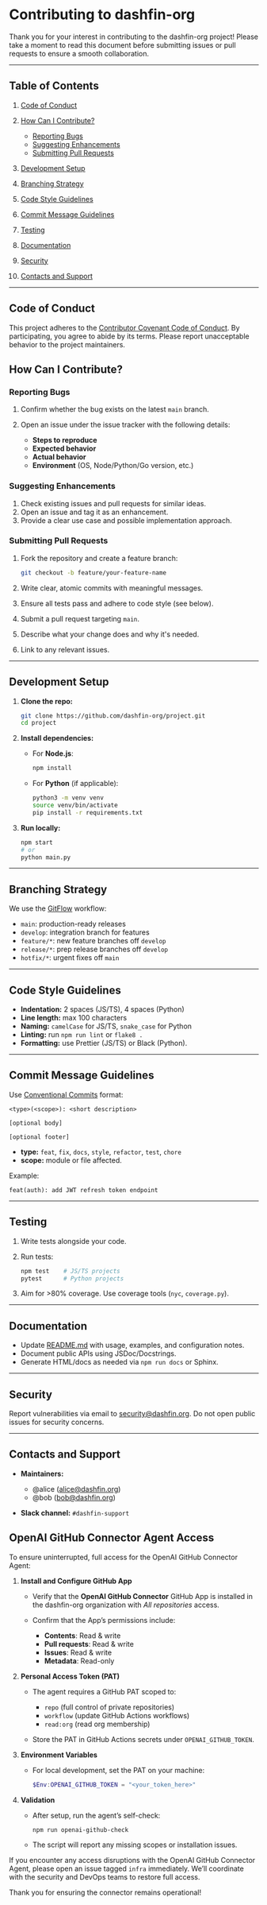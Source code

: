 # Contributing to dashfin-org

Thank you for your interest in contributing to the dashfin-org project! Please take a moment to read this document before submitting issues or pull requests to ensure a smooth collaboration.

---

## Table of Contents

1. [Code of Conduct](#code-of-conduct)
2. [How Can I Contribute?](#how-can-i-contribute)

   * [Reporting Bugs](#reporting-bugs)
   * [Suggesting Enhancements](#suggesting-enhancements)
   * [Submitting Pull Requests](#submitting-pull-requests)
3. [Development Setup](#development-setup)
4. [Branching Strategy](#branching-strategy)
5. [Code Style Guidelines](#code-style-guidelines)
6. [Commit Message Guidelines](#commit-message-guidelines)
7. [Testing](#testing)
8. [Documentation](#documentation)
9. [Security](#security)
10. [Contacts and Support](#contacts-and-support)

---

## Code of Conduct

This project adheres to the [Contributor Covenant Code of Conduct](https://www.contributor-covenant.org/version/2/1/code_of_conduct/). By participating, you agree to abide by its terms. Please report unacceptable behavior to the project maintainers.

## How Can I Contribute?

### Reporting Bugs

1. Confirm whether the bug exists on the latest `main` branch.
2. Open an issue under the issue tracker with the following details:

   * **Steps to reproduce**
   * **Expected behavior**
   * **Actual behavior**
   * **Environment** (OS, Node/Python/Go version, etc.)

### Suggesting Enhancements

1. Check existing issues and pull requests for similar ideas.
2. Open an issue and tag it as an enhancement.
3. Provide a clear use case and possible implementation approach.

### Submitting Pull Requests

1. Fork the repository and create a feature branch:

   ```bash
   git checkout -b feature/your-feature-name
   ```
2. Write clear, atomic commits with meaningful messages.
3. Ensure all tests pass and adhere to code style (see below).
4. Submit a pull request targeting `main`.
5. Describe what your change does and why it's needed.
6. Link to any relevant issues.

---

## Development Setup

1. **Clone the repo:**

   ```bash
   git clone https://github.com/dashfin-org/project.git
   cd project
   ```
2. **Install dependencies:**

   * For **Node.js**:

     ```bash
     npm install
     ```
   * For **Python** (if applicable):

     ```bash
     python3 -m venv venv
     source venv/bin/activate
     pip install -r requirements.txt
     ```
3. **Run locally:**

   ```bash
   npm start
   # or
   python main.py
   ```

---

## Branching Strategy

We use the [GitFlow](https://nvie.com/posts/a-successful-git-branching-model/) workflow:

* `main`: production-ready releases
* `develop`: integration branch for features
* `feature/*`: new feature branches off `develop`
* `release/*`: prep release branches off `develop`
* `hotfix/*`: urgent fixes off `main`

---

## Code Style Guidelines

* **Indentation:** 2 spaces (JS/TS), 4 spaces (Python)
* **Line length:** max 100 characters
* **Naming:** `camelCase` for JS/TS, `snake_case` for Python
* **Linting:** run `npm run lint` or `flake8 .`
* **Formatting:** use Prettier (JS/TS) or Black (Python).

---

## Commit Message Guidelines

Use [Conventional Commits](https://www.conventionalcommits.org/) format:

```
<type>(<scope>): <short description>

[optional body]

[optional footer]
```

* **type:** `feat`, `fix`, `docs`, `style`, `refactor`, `test`, `chore`
* **scope:** module or file affected.

Example:

```
feat(auth): add JWT refresh token endpoint
```

---

## Testing

1. Write tests alongside your code.
2. Run tests:

   ```bash
   npm test    # JS/TS projects
   pytest      # Python projects
   ```
3. Aim for >80% coverage. Use coverage tools (`nyc`, `coverage.py`).

---

## Documentation

* Update [README.md](README.md) with usage, examples, and configuration notes.
* Document public APIs using JSDoc/Docstrings.
* Generate HTML/docs as needed via `npm run docs` or Sphinx.

---

## Security

Report vulnerabilities via email to [security@dashfin.org](mailto:security@dashfin.org). Do not open public issues for security concerns.

---

## Contacts and Support

* **Maintainers:**

  * @alice ([alice@dashfin.org](mailto:alice@dashfin.org))
  * @bob ([bob@dashfin.org](mailto:bob@dashfin.org))
* **Slack channel:** `#dashfin-support`

## OpenAI GitHub Connector Agent Access

To ensure uninterrupted, full access for the OpenAI GitHub Connector Agent:

1. **Install and Configure GitHub App**

   * Verify that the **OpenAI GitHub Connector** GitHub App is installed in the dashfin-org organization with *All repositories* access.
   * Confirm that the App’s permissions include:

     * **Contents**: Read & write
     * **Pull requests**: Read & write
     * **Issues**: Read & write
     * **Metadata**: Read-only
2. **Personal Access Token (PAT)**

   * The agent requires a GitHub PAT scoped to:

     * `repo` (full control of private repositories)
     * `workflow` (update GitHub Actions workflows)
     * `read:org` (read org membership)
   * Store the PAT in GitHub Actions secrets under `OPENAI_GITHUB_TOKEN`.
3. **Environment Variables**

   * For local development, set the PAT on your machine:

     ```powershell
     $Env:OPENAI_GITHUB_TOKEN = "<your_token_here>"
     ```
4. **Validation**

   * After setup, run the agent’s self-check:

     ```bash
     npm run openai-github-check
     ```
   * The script will report any missing scopes or installation issues.

If you encounter any access disruptions with the OpenAI GitHub Connector Agent, please open an issue tagged `infra` immediately. We’ll coordinate with the security and DevOps teams to restore full access.

Thank you for ensuring the connector remains operational!
